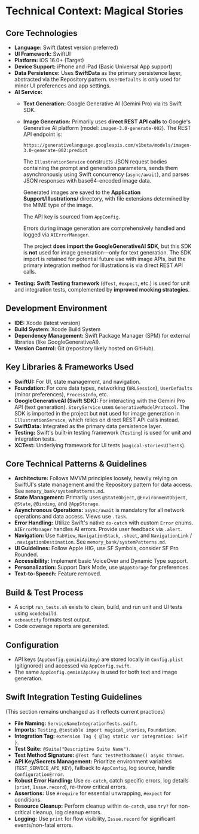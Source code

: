 # Technical Context: Magical Stories

## Core Technologies
-   **Language:** Swift (latest version preferred)
-   **UI Framework:** SwiftUI
-   **Platform:** iOS 16.0+ (Target)
-   **Device Support:** iPhone and iPad (Basic Universal App support)
-   **Data Persistence:** Uses **SwiftData** as the primary persistence layer, abstracted via the Repository pattern. `UserDefaults` is only used for minor UI preferences and app settings.
-   **AI Service:**
    *   **Text Generation:** Google Generative AI (Gemini Pro) via its Swift SDK.
    *   **Image Generation:** Primarily uses **direct REST API calls** to Google's Generative AI platform (model: `imagen-3.0-generate-002`). The REST API endpoint is:

        ```
        https://generativelanguage.googleapis.com/v1beta/models/imagen-3.0-generate-002:predict
        ```

        The `IllustrationService` constructs JSON request bodies containing the prompt and generation parameters, sends them asynchronously using Swift concurrency (`async/await`), and parses JSON responses with base64-encoded image data.

        Generated images are saved to the **Application Support/Illustrations/** directory, with file extensions determined by the MIME type of the image.

        The API key is sourced from `AppConfig`.

        Errors during image generation are comprehensively handled and logged via `AIErrorManager`.

        The project **does import the GoogleGenerativeAI SDK**, but this SDK is **not** used for image generation—only for text generation. The SDK import is retained for potential future use with image APIs, but the primary integration method for illustrations is via direct REST API calls.
-   **Testing:** **Swift Testing framework** (`@Test`, `#expect`, etc.) is used for unit and integration tests, complemented by **improved mocking strategies**.

## Development Environment
-   **IDE:** Xcode (latest version)
-   **Build System:** Xcode Build System
-   **Dependency Management:** Swift Package Manager (SPM) for external libraries (like GoogleGenerativeAI).
-   **Version Control:** Git (repository likely hosted on GitHub).

## Key Libraries & Frameworks Used
-   **SwiftUI:** For UI, state management, and navigation.
-   **Foundation:** For core data types, networking (`URLSession`), `UserDefaults` (minor preferences), `ProcessInfo`, etc.
-   **GoogleGenerativeAI (Swift SDK):** For interacting with the Gemini Pro API (text generation). `StoryService` uses `GenerativeModelProtocol`. The SDK is imported in the project but **not** used for image generation in `IllustrationService`, which relies on direct REST API calls instead.
-   **SwiftData:** Integrated as the primary data persistence layer.
-   **Testing:** Swift's built-in testing framework (`Testing`) is used for unit and integration tests.
-   **XCTest:** Underlying framework for UI tests (`magical-storiesUITests`).

## Core Technical Patterns & Guidelines
-   **Architecture:** Follows MVVM principles loosely, heavily relying on SwiftUI's state management and the Repository pattern for data access. See `memory_bank/systemPatterns.md`.
-   **State Management:** Primarily uses `@StateObject`, `@EnvironmentObject`, `@State`, `@Binding`, and `@AppStorage`.
-   **Asynchronous Operations:** `async/await` is mandatory for all network operations and data access. Views use `.task`.
-   **Error Handling:** Utilize Swift's native `do-catch` with custom `Error` enums. `AIErrorManager` handles AI errors. Provide user feedback via `.alert`.
-   **Navigation:** Use `TabView`, `NavigationStack`, `.sheet`, and `NavigationLink` / `.navigationDestination`. See `memory_bank/systemPatterns.md`.
-   **UI Guidelines:** Follow Apple HIG, use SF Symbols, consider SF Pro Rounded.
-   **Accessibility:** Implement basic VoiceOver and Dynamic Type support.
-   **Personalization:** Support Dark Mode, use `@AppStorage` for preferences.
-   **Text-to-Speech:** Feature removed.

## Build & Test Process
-   A script `run_tests.sh` exists to clean, build, and run unit and UI tests using `xcodebuild`.
-   `xcbeautify` formats test output.
-   Code coverage reports are generated.

## Configuration
-   API keys (`AppConfig.geminiApiKey`) are stored locally in `Config.plist` (gitignored) and accessed via `AppConfig.swift`.
-   The same `AppConfig.geminiApiKey` is used for both text and image generation.

## Swift Integration Testing Guidelines

(This section remains unchanged as it reflects current practices)

*   **File Naming:** `ServiceNameIntegrationTests.swift`.
*   **Imports:** `Testing`, `@testable import magical_stories`, `Foundation`.
*   **Integration Tag:** `extension Tag { @Tag static var integration: Self }`.
*   **Test Suite:** `@Suite("Descriptive Suite Name")`.
*   **Test Method Signature:** `@Test func testMethodName() async throws`.
*   **API Key/Secrets Management:** Prioritize environment variables (`TEST_SERVICE_API_KEY`), fallback to `AppConfig`, log source, handle `ConfigurationError`.
*   **Robust Error Handling:** Use `do-catch`, catch specific errors, log details (`print`, `Issue.record`), re-throw critical errors.
*   **Assertions:** Use `#require` for essential unwrapping, `#expect` for conditions.
*   **Resource Cleanup:** Perform cleanup within `do-catch`, use `try?` for non-critical cleanup, log cleanup errors.
*   **Logging:** Use `print` for flow visibility, `Issue.record` for significant events/non-fatal errors.
